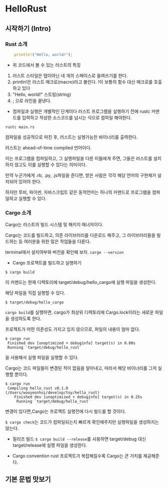 # HelloRust

## 시작하기 (Intro)
### Rust 소개
```rust
    println!("Hello, world!");
```

- 위 코드에서 볼 수 있는 러스트의 특징

1. 러스트 스타일은 탭이아닌 네 개의 스페이스로 들여쓰기를 한다.
2. println!은 러스트 매크로(macro)라고 불린다. !이 보통의 함수 대신 매크로를 호출하고 있다
3. "Hello, world!" 스트링(string)
4. ; 으로 라인을 끝낸다. 

- 컴파일과 실행은 개별적인 단계이다
러스트 프로그램을 실행하기 전에 rustc 커맨드를 입력하고 작성한 소스코드를 넘시는 식으로 컴파일 해야한다.

```text
rustc main.rs
```

컴파일을 성공적으로 마친 후, 러스트는 실헹가능한 바이너리를 출력한다.

러스트는 ahead-of-time compiled 언어이다.

이는 프로그램을 컴파일하고, 그 실행파일을 다른 이들에게 주면, 그들은 러스트를 설치하지 않고도 이를 실행할 수 있다는 의미이다.

만약 누군가에게 .rb, .py, .js파일을 준다면, 받은 사람은 각각 해당 언어의 구현체가 설치되어 있어야 한다.

하지만 루비, 파이썬, 자바스크립트 같은 동적언어는 하나의 커맨드로 프로그램을 컴파일하고 실행할 수 있다.

### Cargo 소개
Cargo는 러스트의 빌드 시스템 및 패키지 매너저이다.

Cargo는 코드를 빌드하고, 의존 라이브러리를 다운로드 해주고, 그 라이브러리들을 빌드하는 등 여러분을 위한 많은 작업들을 다룬다.

terminal에서 설치여부와 버전을 확인해 보자.
```cargo --version```

- Cargo 프로젝트를 빌드하고 실행하기
```text
$ cargo build
```
이 커맨드는 현재 디렉토리에 target/debug/hello_cargo에 실행 파일을 생성한다.

해당 파일을 직접 실행할 수 있다.

```text
$ target/debug/hello_cargo
```

```cargo build```를 실행하면, cargo가 최상위 디렉토리에 Cargo.lock이라는 새로운 파일을 생성하도록 한다.

프로젝트가 어떤 의존성도 가지고 있지 않으므로, 파일의 내용이 얼마 없다.

```
$ cargo run
 Finished dev [unoptimized + debuginfo] target(s) in 0.00s
 Running `target/debug/hello_rust`
```
을 사용해서 실행 파일을 실행할 수 있다.

Cargo는 코드 파일들이 변경된 적이 없음을 알아내고, 따라서 해당 바이너리를 그저 실행할 뿐이다.

```
$ cargo run
 Compiling hello_rust v0.1.0 (/Users/wooyeonhui/develop/toy/hello_rust)
    Finished dev [unoptimized + debuginfo] target(s) in 0.25s
     Running `target/debug/hello_rust`
```
변경이 있다면,Cargo는 프로젝트 실행전에 다시 빌드를 할 것이다.

```$ cargo check```는 코드가 컴파일되는지 빠르게 확인헤주지만 실행파일을 생성하지는 않는다.

- 릴리즈 빌드
```$ cargo build --release```를 사용하면 target/debug 대신 target/release에 실행 파일을 생성한다.

- Cargo convention
rust 프로젝트가 복잡해질수록 Cargo는 큰 가치를 제공해준다.

## 기본 문법 맛보기
